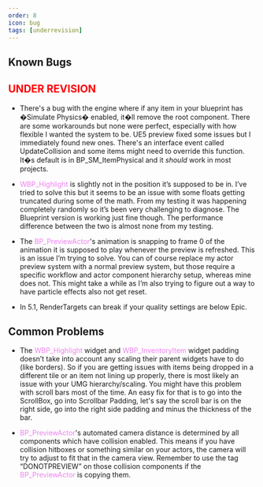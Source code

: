 ```yaml
---
order: 8
icon: bug
tags: [underrevision]
---
```


## Known Bugs

## <span style="color:red">UNDER REVISION</span>

- There's a bug with the engine where if any item in your blueprint has �Simulate Physics� enabled, it�ll remove the root component. There are some workarounds but none were perfect, especially with how flexible I wanted the system to be. UE5 preview fixed some issues but I immediately found new ones.
There's an interface event called UpdateCollision and some items might need to override this function. It�s default is in BP_SM_ItemPhysical and it *should* work in most projects.

- <span style="color:violet">WBP_Highlight</span> is slightly not in the position it’s supposed to be in. I’ve tried to solve this but it seems to be an issue with some floats getting truncated during some of the math. From my testing it was happening completely randomly so it’s been very challenging to diagnose. The Blueprint version is working just fine though. The performance difference between the two is almost none from my testing.

- The <span style="color:violet">BP_PreviewActor</span>'s animation is snapping to frame 0 of the animation it is supposed to play whenever the preview is refreshed. This is an issue I’m trying to solve. You can of course replace my actor preview system with a normal preview system, but those require a specific workflow and actor component hierarchy setup, whereas mine does not.
This might take a while as I’m also trying to figure out a way to have particle effects also not get reset.

- In 5.1, RenderTargets can break if your quality settings are below Epic.

## Common Problems

- The <span style="color:violet">WBP_Highlight</span> widget and <span style="color:violet">WBP_InventoryItem</span> widget padding doesn’t take into account any scaling their parent widgets have to do (like borders). So if you are getting issues with items being dropped in a different tile or an item not lining up properly, there is most likely an issue with your UMG hierarchy/scaling.
You might have this problem with scroll bars most of the time. An easy fix for that is to go into the ScrollBox, go into Scrollbar Padding, let's say the scroll bar is on the right side, go into the right side padding and minus the thickness of the bar.

- <span style="color:violet">BP_PreviewActor</span>'s automated camera distance is determined by all components which have collision enabled. This means if you have collision hitboxes or something similar on your actors, the camera will try to adjust to fit that in the camera view.
Remember to use the tag “DONOTPREVIEW” on those collision components if the <span style="color:violet">BP_PreviewActor</span> is copying them.